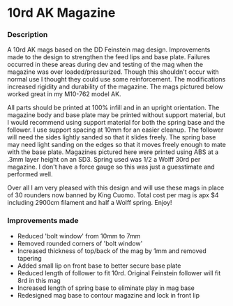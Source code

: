 # 10rd AK Magazine

### Description 

A 10rd AK mags based on the DD Feinstein mag design. Improvements made to the design to strengthen the feed lips and base plate. Failures occurred in these areas during dev and testing of the mag when the magazine was over loaded/pressurized. Though this shouldn't occur with normal use I thought they could use some reinforcement. The modifications increased rigidity and durability of the magazine. The mags pictured below worked great in my M10-762 model AK.

All parts should be printed at 100% infill and in an upright orientation. The magazine body and base plate may be printed without support material, but I would recommend using support material for both the spring base and the follower. I use support spacing at 10mm for an easier cleanup. The follower will need the sides lightly sanded so that it slides freely. The spring base may need light sanding on the edges so that it moves freely enough to mate with the base plate. Magazines pictured here were printed using ABS at a .3mm layer height on an SD3. Spring used was 1/2 a Wolff 30rd per magazine. I don't have a force gauge so this was just a guesstimate and performed well.

Over all I am very pleased with this design and will use these mags in place of 30 rounders now banned by King Cuomo. Total cost per mag is apx $4 including 2900cm filament and half a Wolff spring. Enjoy!


### Improvements made
* Reduced 'bolt window' from 10mm to 7mm
* Removed rounded corners of 'bolt window'
* Increased thickness of top/back of the mag by 1mm and removed tapering
* Added small lip on front base to better secure base plate
* Reduced length of follower to fit 10rd. Original Feinstein follower will fit 8rd in this mag
* Increased length of spring base to eliminate play in mag base
* Redesigned mag base to contour magazine and lock in front lip
